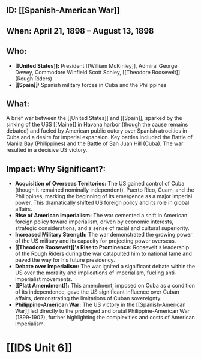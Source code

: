 ## ID: [[Spanish-American War]]

## When: April 21, 1898 – August 13, 1898

## Who:
* **[[United States]]:** President [[William McKinley]], Admiral George Dewey, Commodore Winfield Scott Schley, [[Theodore Roosevelt]] (Rough Riders)
* **[[Spain]]:**  Spanish military forces in Cuba and the Philippines

## What:
A brief war between the [[United States]] and [[Spain]], sparked by the sinking of the USS [[Maine]] in Havana harbor (though the cause remains debated) and fueled by American public outcry over Spanish atrocities in Cuba and a desire for imperial expansion.  Key battles included the Battle of Manila Bay (Philippines) and the Battle of San Juan Hill (Cuba).  The war resulted in a decisive US victory.

## Impact: Why Significant?:
* **Acquisition of Overseas Territories:** The US gained control of Cuba (though it remained nominally independent), Puerto Rico, Guam, and the Philippines, marking the beginning of its emergence as a major imperial power. This dramatically shifted US foreign policy and its role in global affairs.
* **Rise of American Imperialism:** The war cemented a shift in American foreign policy toward imperialism, driven by economic interests, strategic considerations, and a sense of racial and cultural superiority.
* **Increased Military Strength:** The war demonstrated the growing power of the US military and its capacity for projecting power overseas.
* **[[Theodore Roosevelt]]'s Rise to Prominence:**  Roosevelt's leadership of the Rough Riders during the war catapulted him to national fame and paved the way for his future presidency.
* **Debate over Imperialism:** The war ignited a significant debate within the US over the morality and implications of imperialism, fueling anti-imperialist movements.
* **[[Platt Amendment]]:** This amendment, imposed on Cuba as a condition of its independence, gave the US significant influence over Cuban affairs, demonstrating the limitations of Cuban sovereignty.  
* **Philippine-American War:**  The US victory in the [[Spanish-American War]] led directly to the prolonged and brutal Philippine-American War (1899-1902), further highlighting the complexities and costs of American imperialism.

# [[IDS Unit 6]]